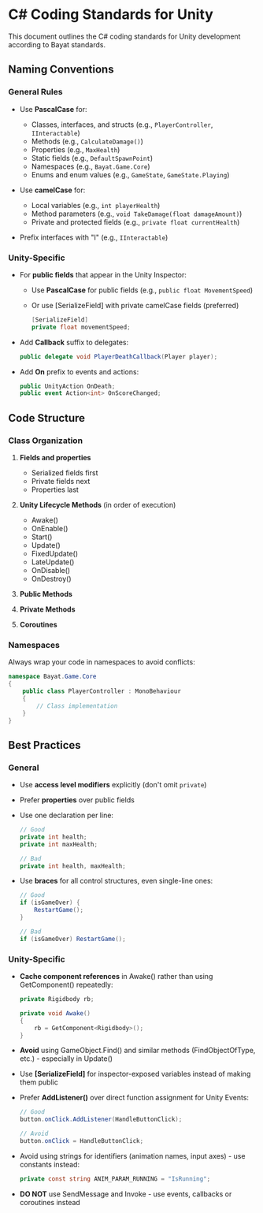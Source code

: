 # C# Coding Standards for Unity

This document outlines the C# coding standards for Unity development according to Bayat standards.

## Naming Conventions

### General Rules

- Use **PascalCase** for:
  - Classes, interfaces, and structs (e.g., `PlayerController`, `IInteractable`)
  - Methods (e.g., `CalculateDamage()`)
  - Properties (e.g., `MaxHealth`)
  - Static fields (e.g., `DefaultSpawnPoint`)
  - Namespaces (e.g., `Bayat.Game.Core`)
  - Enums and enum values (e.g., `GameState`, `GameState.Playing`)

- Use **camelCase** for:
  - Local variables (e.g., `int playerHealth`)
  - Method parameters (e.g., `void TakeDamage(float damageAmount)`)
  - Private and protected fields (e.g., `private float currentHealth`)

- Prefix interfaces with "I" (e.g., `IInteractable`)

### Unity-Specific

- For **public fields** that appear in the Unity Inspector:
  - Use **PascalCase** for public fields (e.g., `public float MovementSpeed`)
  - Or use [SerializeField] with private camelCase fields (preferred)

    ```csharp
    [SerializeField] 
    private float movementSpeed;
    ```

- Add **Callback** suffix to delegates:

  ```csharp
  public delegate void PlayerDeathCallback(Player player);
  ```

- Add **On** prefix to events and actions:

  ```csharp
  public UnityAction OnDeath;
  public event Action<int> OnScoreChanged;
  ```

## Code Structure

### Class Organization

1. **Fields and properties**
   - Serialized fields first
   - Private fields next
   - Properties last

2. **Unity Lifecycle Methods** (in order of execution)
   - Awake()
   - OnEnable()
   - Start()
   - Update()
   - FixedUpdate()
   - LateUpdate()
   - OnDisable()
   - OnDestroy()

3. **Public Methods**

4. **Private Methods**

5. **Coroutines**

### Namespaces

Always wrap your code in namespaces to avoid conflicts:

```csharp
namespace Bayat.Game.Core
{
    public class PlayerController : MonoBehaviour
    {
        // Class implementation
    }
}
```

## Best Practices

### General

- Use **access level modifiers** explicitly (don't omit `private`)
- Prefer **properties** over public fields
- Use one declaration per line:

  ```csharp
  // Good
  private int health;
  private int maxHealth;
  
  // Bad
  private int health, maxHealth;
  ```

- Use **braces** for all control structures, even single-line ones:

  ```csharp
  // Good
  if (isGameOver) {
      RestartGame();
  }
  
  // Bad
  if (isGameOver) RestartGame();
  ```

### Unity-Specific

- **Cache component references** in Awake() rather than using GetComponent() repeatedly:

  ```csharp
  private Rigidbody rb;
  
  private void Awake()
  {
      rb = GetComponent<Rigidbody>();
  }
  ```

- **Avoid** using GameObject.Find() and similar methods (FindObjectOfType, etc.) - especially in Update()
- Use **[SerializeField]** for inspector-exposed variables instead of making them public
- Prefer **AddListener()** over direct function assignment for Unity Events:

  ```csharp
  // Good
  button.onClick.AddListener(HandleButtonClick);
  
  // Avoid
  button.onClick = HandleButtonClick;
  ```

- Avoid using strings for identifiers (animation names, input axes) - use constants instead:

  ```csharp
  private const string ANIM_PARAM_RUNNING = "IsRunning";
  ```

- **DO NOT** use SendMessage and Invoke - use events, callbacks or coroutines instead
